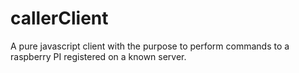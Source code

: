 # callerClient
A pure javascript client with the purpose to perform commands to a raspberry PI registered on a known server.
